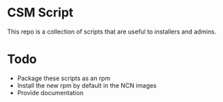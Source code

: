 # CSM Script

This repo is a collection of scripts that are useful to installers and admins.

# Todo

* Package these scripts as an rpm
* Install the new rpm by default in the NCN images
* Provide documentation
